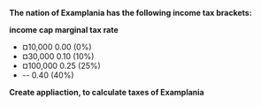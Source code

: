 **The nation of Examplania has the following income tax brackets:**

**income cap      marginal tax rate**
*  ¤10,000           0.00 (0%)
*  ¤30,000           0.10 (10%)
* ¤100,000           0.25 (25%)
*    --              0.40 (40%)

**Create appliaction, to calculate taxes of Examplania**